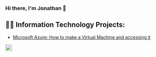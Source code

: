 ### Hi there, I'm Jonathan 👋

<h2>👨‍💻 Information Technology Projects:</h2>

  - [Microsoft Azure: How to make a Virtual Machine and accessing it](https://github.com//osticket-prereqs)


[<img align="left" alt="Josh | LinkedIn" width="22px" src="https://cdn.jsdelivr.net/npm/simple-icons@v3/icons/linkedin.svg" />][linkedin]

[linkedin]: https://www.linkedin.com/in/jonathan-sen-26b823260

